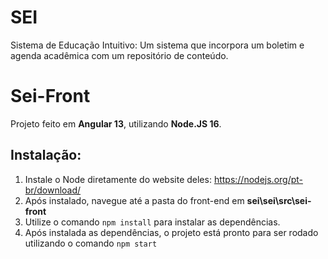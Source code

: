 # SEI

 Sistema de Educação Intuitivo: Um sistema que incorpora um boletim e agenda acadêmica com um repositório de conteúdo.
 
 
 

# Sei-Front
Projeto feito em **Angular 13**, utilizando **Node.JS 16**.

## Instalação: 
1. Instale o Node diretamente do website deles: https://nodejs.org/pt-br/download/
2. Após instalado, navegue até a pasta do front-end em **sei\sei\src\sei-front**
3. Utilize o comando ```npm install``` para instalar as dependências.
4. Após instalada as dependências, o projeto está pronto para ser rodado utilizando o comando ```npm start```

